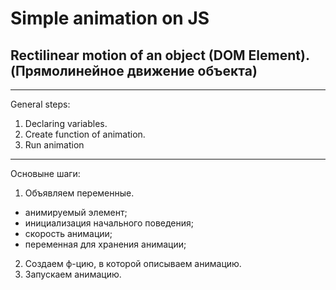 # Simple animation on JS
## Rectilinear motion of an object (DOM Element). (Прямолинейное движение объекта)
---
General steps:
1. Declaring variables.
2. Create function of animation.
3. Run animation
---
Основыне шаги:
1. Объявляем переменные.
 * анимируемый элемент;
 * инициализация начального поведения;
 * скорость анимации;
 * переменная для хранения анимации;
2. Создаем ф-цию, в которой описываем анимацию.
3. Запускаем анимацию.
